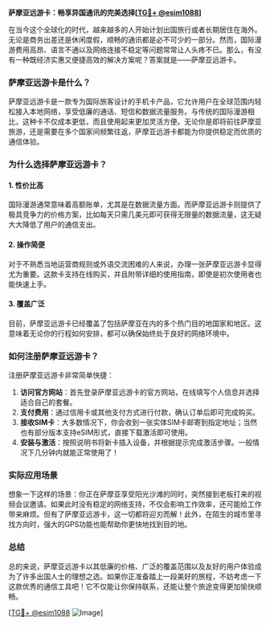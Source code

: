 **萨摩亚远游卡：畅享异国通讯的完美选择[[TG💪+ @esim1088](https://t.me/s/esim1088)]**

在当今这个全球化的时代，越来越多的人开始计划出国旅行或者长期居住在海外。无论是商务出差还是休闲度假，顺畅的通讯都是必不可少的一部分。然而，国际漫游费用高昂、语言不通以及网络连接不稳定等问题常常让人头疼不已。那么，有没有一种既经济实惠又便捷高效的解决方案呢？答案就是——萨摩亚远游卡。

### 萨摩亚远游卡是什么？

萨摩亚远游卡是一款专为国际旅客设计的手机卡产品，它允许用户在全球范围内轻松接入本地网络，享受低廉的通话、短信和数据流量服务。与传统的国际漫游相比，这种卡不仅成本更低，而且使用起来更加灵活方便。无论你是即将前往萨摩亚旅游，还是需要在多个国家间频繁往返，萨摩亚远游卡都能为你提供稳定而优质的通信体验。

### 为什么选择萨摩亚远游卡？

#### 1. **性价比高**
   国际漫游通常意味着高额账单，尤其是在数据流量方面。而萨摩亚远游卡则提供了极具竞争力的价格方案，比如每天只需几美元即可获得无限量的数据流量，这无疑大大降低了用户的通信支出。

#### 2. **操作简便**
   对于不熟悉当地运营商规则或外语交流困难的人来说，办理一张萨摩亚远游卡显得尤为重要。这款卡支持在线购买，并且附带详细的使用指南，即使是初次使用者也能快速上手。

#### 3. **覆盖广泛**
   目前，萨摩亚远游卡已经覆盖了包括萨摩亚在内的多个热门目的地国家和地区。这意味着无论你的行程如何安排，都可以确保始终处于良好的网络环境中。

### 如何注册萨摩亚远游卡？

注册萨摩亚远游卡非常简单快捷：

1. **访问官方网站**：首先登录萨摩亚远游卡的官方网站，在线填写个人信息并选择适合自己的套餐。
2. **支付费用**：通过信用卡或其他支付方式进行付款，确认订单后即可完成购买。
3. **接收SIM卡**：大多数情况下，你会收到一张实体SIM卡邮寄到指定地址；当然也有部分版本支持eSIM形式，直接下载激活即可使用。
4. **安装与激活**：按照说明书将新卡插入设备，并根据提示完成激活步骤。一般情况下几分钟内就能正常使用了！

### 实际应用场景

想象一下这样的场景：你正在萨摩亚享受阳光沙滩的同时，突然接到老板打来的视频会议邀请。如果此时没有稳定的网络支持，不仅会影响工作效率，还可能给工作带来麻烦。但有了萨摩亚远游卡，这一切都将迎刃而解！此外，在陌生的城市里寻找方向时，强大的GPS功能也能帮助你更快地找到目的地。

### 总结

总的来说，萨摩亚远游卡以其低廉的价格、广泛的覆盖范围以及友好的用户体验成为了许多出国人士的理想之选。如果你正准备踏上一段美好的旅程，不妨考虑一下这款优秀的通信工具吧！它不仅能让你保持联系，还能让整个旅途变得更加愉快顺畅。

[[TG💪+ @esim1088](https://t.me/s/esim1088) ![Image](https://i.postimg.cc/4NQfJmqS/Snipaste-2025-05-13-00-14-12.png)]